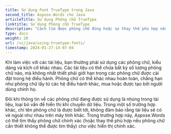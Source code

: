```yaml
---
title: Sử dụng Font TrueType trong Java
second_title: Aspose.Words cho Java
articleTitle: Sử dụng Phông chữ TrueType
linktitle: Sử dụng Phông chữ TrueType
description: "Cách tìm được phông chữ đúng hoặc sự thay thế phù hợp nếu phông chữ cần thiết không thể tìm thấy, cho việc hiển thị chính xác sử dụng Aspose.Words cho Java."
type: docs
weight: 20
url: /vi/java/using-truetype-fonts/
timestamp: 2024-01-27-14-07-04
---
```


Khi làm việc với các tài liệu, bạn thường phải sử dụng các phông chữ, kiểu dáng và kích cỡ khác nhau. Các tài liệu có thể chứa bất kỳ số lượng phông chữ nào, mà không nhất thiết phải giới hạn trong các phông chữ được cài đặt trong hệ điều hành. Phông chữ có thể khác nhau hoàn toàn, chẳng hạn như phông chữ lấy từ các hệ điều hành khác, mua hoặc được tạo bởi người dùng chính họ.

Đôi khi thông tin về các phông chữ đang được sử dụng là nhúng trong tài liệu, loại bỏ vấn đề hiển thị khi chuyển dữ liệu. Trong một số trường hợp khác, chỉ tên phông chữ là được biết tới, không đảm bảo rằng tài liệu sẽ có vẻ ngoài như nhau trên máy tính khác. Trong trường hợp này, Aspose.Words có thể tìm thấy phông chữ chính xác (hoặc thay thế phù hợp nếu phông chữ cần thiết không thể được tìm thấy) cho việc hiển thị chính xác.
